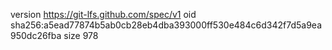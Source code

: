 version https://git-lfs.github.com/spec/v1
oid sha256:a5ead77874b5ab0cb28eb4dba393000ff530e484c6d342f7d5a9ea950dc26fba
size 978
